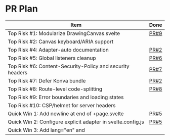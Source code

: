 # PR Plan

| Item                                                             | Done                                             |
| ---------------------------------------------------------------- | ------------------------------------------------ |
| Top Risk #1: Modularize DrawingCanvas.svelte                     | [PR#9](https://github.com/Evendyce/CADV2/pull/9) |
| Top Risk #2: Canvas keyboard/ARIA support                        |                                                  |
| Top Risk #4: Adapter-auto documentation                          | [PR#2](https://github.com/Evendyce/CADV2/pull/2) |
| Top Risk #5: Global listeners cleanup                            | [PR#6](https://github.com/Evendyce/CADV2/pull/6) |
| Top Risk #6: Content-Security-Policy and security headers        | [PR#7](https://github.com/Evendyce/CADV2/pull/7) |
| Top Risk #7: Defer Konva bundle                                  | [PR#2](https://github.com/Evendyce/CADV2/pull/2) |
| Top Risk #8: Route-level code-splitting                          | [PR#8](https://github.com/Evendyce/CADV2/pull/8) |
| Top Risk #9: Error boundaries and loading states                 |                                                  |
| Top Risk #10: CSP/helmet for server headers                      |                                                  |
| Quick Win 1: Add newline at end of +page.svelte                  | [PR#5](https://github.com/Evendyce/CADV2/pull/5) |
| Quick Win 2: Configure explicit adapter in svelte.config.js      | [PR#5](https://github.com/Evendyce/CADV2/pull/5) |
| Quick Win 3: Add lang="en" and <title> in app.html head          | [PR#5](https://github.com/Evendyce/CADV2/pull/5) |
| Quick Win 4: Replace svelte-ignore with accessible separator     | [PR#5](https://github.com/Evendyce/CADV2/pull/5) |
| Quick Win 5: Add keyboard handlers for canvas actions            |                                                  |
| Quick Win 6: Export DrawingCanvas helper modules                 |                                                  |
| Quick Win 7: Use konva dynamic import to defer load              | [PR#2](https://github.com/Evendyce/CADV2/pull/2) |
| Quick Win 8: Enable strict ESLint rules for any usage            | [PR#5](https://github.com/Evendyce/CADV2/pull/5) |
| Quick Win 9: Add npm audit script and update vulnerable packages | [PR#5](https://github.com/Evendyce/CADV2/pull/5) |
| Quick Win 10: Add precommit hook running lint and check          | [PR#5](https://github.com/Evendyce/CADV2/pull/5) |
| Quick Win 11: Document environment variables in README           | [PR#4](https://github.com/Evendyce/CADV2/pull/4) |
| Quick Win 12: Add meta viewport max-scale=1                      | [PR#5](https://github.com/Evendyce/CADV2/pull/5) |
| Quick Win 13: Compress build assets using adapter's options      | [PR#5](https://github.com/Evendyce/CADV2/pull/5) |
| Quick Win 14: Implement svelte-kit load returning data to page   | [PR#5](https://github.com/Evendyce/CADV2/pull/5) |
| Quick Win 15: Provide fallback text when canvas unsupported      | [PR#5](https://github.com/Evendyce/CADV2/pull/5) |
| Deeper Work: Modularize Drawing Canvas                           |                                                  |
| Deeper Work: Accessibility overhaul                              |                                                  |
| Deeper Work: Security hardening                                  |                                                  |
| Deeper Work: Performance                                         |                                                  |

=======

# Pull Request Plan

## Checklist

### Top Risks

- [x] Monolithic `DrawingCanvas.svelte` (~818 lines) complicates maintenance
- [ ] Canvas UI lacks keyboard/ARIA support; `svelte-ignore` used
- [x] No automated tests or testing framework
- [x] Adapter-auto without deployment target may fail in production
- [x] Global event listeners (resize, keydown) without cleanup could leak
- [x] No Content-Security-Policy or security headers
- [x] Konva bundled on initial load, hindering performance
- [x] Missing code-splitting; all logic loads on root page
- [ ] No error boundaries or loading states
- [ ] No CSP/helmet for server-side headers

### Quick Wins

- [x] Add newline at end of `+page.svelte`
- [x] Configure explicit adapter (e.g., Node, Cloudflare) in `svelte.config.js`
- [x] Add `lang="en"` and `<title>` in `app.html` head
- [x] Replace `svelte-ignore` usage with accessible separator element
- [ ] Add keyboard handlers for canvas actions (zoom, pan, resize)
- [ ] Export `DrawingCanvas` helper modules to shrink component
- [x] Use `konva` dynamic import to defer load
- [x] Enable strict ESLint rules for `any` usage
- [x] Add `npm audit` script and update vulnerable packages
- [x] Add `precommit` hook running `lint` and `check`
- [x] Document environment variables in README
- [x] Add meta viewport `max-scale=1` for accessibility
- [x] Compress build assets using adapter's options
- [x] Implement svelte-kit `load` returning data to page
- [x] Provide fallback text/content when canvas unsupported

### Deeper Work

- [ ] Modularize Drawing Canvas into store and UI modules under `src/lib/canvas/`
- [ ] Accessibility overhaul: ARIA roles, keyboard navigation, focus management
- [x] Testing setup: add Vitest for unit tests and Playwright for e2e under `tests/`
- [ ] Security hardening: add CSP headers and sanitize user-drawn data before serialization
- [ ] Performance: code-splitting with route-level lazy loading and optimize Konva usage

## Planned Pull Requests

| #   | Title                                            | Branch                     | Files/Areas                                                  | Acceptance Criteria                                               | Est. LOC | Labels       | Done                                             |
| --- | ------------------------------------------------ | -------------------------- | ------------------------------------------------------------ | ----------------------------------------------------------------- | -------- | ------------ | ------------------------------------------------ | ------------------------------------------------ |
| 1   | Testing framework baseline (Vitest & Playwright) | tests/setup                | `package.json`, `tests/`                                     | Vitest and Playwright installed; sample tests run.                | ~80      | tests, dx    |                                                  |
| 2   | Split DrawingCanvas into modules                 | refactor/split-canvas      | `src/lib/components/DrawingCanvas.svelte`, `src/lib/canvas/` | Component divided into store and UI modules with same behavior.   | ~400     | refactor     |                                                  | [PR#9](https://github.com/Evendyce/CADV2/pull/9) |
| 3   | Add keyboard and ARIA support for canvas         | a11y/canvas-aria           | `src/lib/components/DrawingCanvas.svelte`                    | Keyboard navigation and ARIA roles added; remove `svelte-ignore`. | ~120     | a11y         |                                                  |
| 4   | Configure explicit adapter                       | dx/adapter-node            | `svelte.config.js`                                           | Use `adapter-node` with production target.                        | ~20      | dx           |                                                  |
| 5   | Cleanup global event listeners                   | refactor/cleanup-listeners | `src/lib/components/DrawingCanvas.svelte`                    | Listeners registered with proper cleanup on destroy.              | ~40      | refactor     | [PR#6](https://github.com/Evendyce/CADV2/pull/6) |
| 6   | Add CSP meta tags                                | security/csp-meta          | `src/app.html`                                               | Add CSP and security headers in HTML.                             | ~30      | security     | [PR#7](https://github.com/Evendyce/CADV2/pull/7) |
| 7   | Lazy-load Konva                                  | perf/dynamic-konva         | `src/lib/components/DrawingCanvas.svelte`                    | Use dynamic import to load Konva on demand.                       | ~60      | perf         |                                                  |
| 8   | Code-splitting root page                         | perf/code-split-root       | `src/routes/+page.svelte`                                    | Implement dynamic imports to defer heavy logic.                   | ~80      | perf         | [PR#8](https://github.com/Evendyce/CADV2/pull/8) |
| 9   | Add error boundaries and loading states          | dx/error-boundaries        | `src/routes/+layout.svelte`, `src/routes/+page.svelte`       | Error boundary and loading UI added.                              | ~40      | dx           |                                                  |
| 10  | Server-side security headers                     | security/server-headers    | `src/hooks.server.ts` or config                              | Set CSP and helmet-style headers on server responses.             | ~50      | security     |                                                  |
| 11  | Newline at end of +page.svelte                   | dx/page-newline            | `src/routes/+page.svelte`                                    | File ends with newline; no shell artifact.                        | 1        | dx           |                                                  |
| 12  | Add lang and title to app.html                   | a11y/html-lang-title       | `src/app.html`                                               | `<html lang="en">` and page `<title>` included.                   | ~10      | a11y         |                                                  |
| 13  | Replace svelte-ignore separator                  | a11y/remove-svelte-ignore  | `src/lib/components/DrawingCanvas.svelte`                    | Use semantic element instead of `svelte-ignore`.                  | ~20      | a11y         |                                                  |
| 14  | Keyboard handlers for canvas actions             | a11y/canvas-keyboard       | `src/lib/components/DrawingCanvas.svelte`                    | Zoom, pan, resize accessible via keyboard.                        | ~80      | a11y         |                                                  |
| 15  | Export canvas helper modules                     | refactor/export-helpers    | `src/lib/canvas/`                                            | Helper modules exported separately; component reduced.            | ~80      | refactor     |                                                  |
| 16  | Enable strict any rules in ESLint                | dx/no-any-rule             | `eslint.config.js`                                           | Disallow `any` usage via rule configuration.                      | ~10      | dx           |                                                  |
| 17  | Add npm audit script                             | security/npm-audit         | `package.json`                                               | `pnpm audit` script added and dependencies updated if vulnerable. | ~20      | security, dx |                                                  |
| 18  | Precommit hook for lint and check                | dx/precommit               | `package.json`, `.husky/pre-commit`                          | Git hook runs `lint` and `check` before commit.                   | ~30      | dx           |                                                  |
| 19  | Document environment variables                   | docs/env-vars              | `README.md`                                                  | Env vars documented with descriptions.                            | ~20      | docs         |                                                  |
| 20  | Viewport meta max-scale=1                        | a11y/meta-viewport         | `src/app.html`                                               | Meta viewport includes `max-scale=1`.                             | ~5       | a11y         |                                                  |
| 21  | Compress build assets                            | perf/compress-assets       | `svelte.config.js`, adapter options                          | Compression enabled for build assets.                             | ~20      | perf         |                                                  |
| 22  | Implement load function                          | perf/page-load             | `src/routes/+page.ts` & `+page.svelte`                       | Page uses `load` to fetch data.                                   | ~40      | perf         |                                                  |
| 23  | Fallback text for unsupported canvas             | a11y/canvas-fallback       | `src/lib/components/DrawingCanvas.svelte`                    | Display message when canvas not supported.                        | ~15      | a11y         |                                                  |
| 24  | Modularize drawing canvas further                | refactor/canvas-modular    | `src/lib/canvas/`                                            | Stores and UI modules structured under `src/lib/canvas/`.         | ~120     | refactor     |                                                  |
| 25  | Accessibility overhaul                           | a11y/overhaul              | `src/`                                                       | ARIA roles, focus management across app.                          | ~200     | a11y         |                                                  |
| 26  | Extended testing suite                           | tests/expanded             | `tests/`                                                     | Vitest unit tests and Playwright e2e tests implemented.           | ~150     | tests        |                                                  |
| 27  | Security hardening                               | security/hardening         | `src/app.html`, `server`                                     | CSP headers and data sanitization implemented.                    | ~100     | security     |                                                  |
| 28  | Route-level code-splitting & Konva optimizations | perf/route-splitting       | `src/routes/`, `src/lib/components`                          | Lazy load routes and optimize Konva usage.                        | ~150     | perf         |                                                  |
